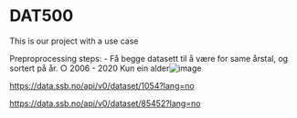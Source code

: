 # DAT500
This is our project with a use case

Preproprocessing steps:
	- Få begge datasett til å være for same årstal, og sortert på år.
		○ 2006 - 2020
Kun ein alder![image](https://user-images.githubusercontent.com/54265658/153407706-96c0b068-500d-4799-8160-ada116e1b8f8.png)


https://data.ssb.no/api/v0/dataset/1054?lang=no

https://data.ssb.no/api/v0/dataset/85452?lang=no
